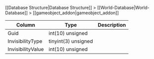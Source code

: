 [[Database Structure|Database Structure]] > [[World-Database|World-Database]] > [[gameobject_addon|gameobject_addon]]

Column | Type | Description
--- | --- | ---
Guid | int(10) unsigned | 
InvisibilityType | tinyint(3) unsigned | 
InvisibilityValue | int(10) unsigned | 

